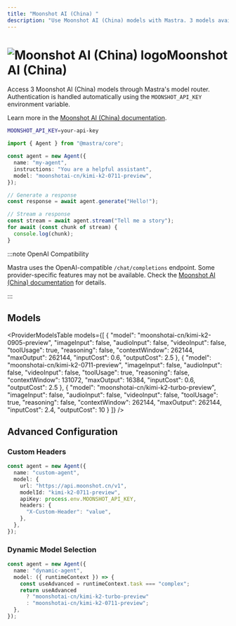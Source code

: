 ```yaml
---
title: "Moonshot AI (China) "
description: "Use Moonshot AI (China) models with Mastra. 3 models available."
---
```


# <img src="https://models.dev/logos/moonshotai-cn.svg" alt="Moonshot AI (China) logo" className="inline w-8 h-8 mr-2 align-middle dark:invert dark:brightness-0 dark:contrast-200" />Moonshot AI (China)

Access 3 Moonshot AI (China) models through Mastra's model router. Authentication is handled automatically using the `MOONSHOT_API_KEY` environment variable.

Learn more in the [Moonshot AI (China) documentation](https://platform.moonshot.cn).

```bash
MOONSHOT_API_KEY=your-api-key
```

```typescript
import { Agent } from "@mastra/core";

const agent = new Agent({
  name: "my-agent",
  instructions: "You are a helpful assistant",
  model: "moonshotai-cn/kimi-k2-0711-preview",
});

// Generate a response
const response = await agent.generate("Hello!");

// Stream a response
const stream = await agent.stream("Tell me a story");
for await (const chunk of stream) {
  console.log(chunk);
}
```

:::note OpenAI Compatibility

Mastra uses the OpenAI-compatible `/chat/completions` endpoint. Some provider-specific features may not be available. Check the [Moonshot AI (China) documentation](https://platform.moonshot.cn) for details.

:::

## Models

<ProviderModelsTable
models={[
{
"model": "moonshotai-cn/kimi-k2-0905-preview",
"imageInput": false,
"audioInput": false,
"videoInput": false,
"toolUsage": true,
"reasoning": false,
"contextWindow": 262144,
"maxOutput": 262144,
"inputCost": 0.6,
"outputCost": 2.5
},
{
"model": "moonshotai-cn/kimi-k2-0711-preview",
"imageInput": false,
"audioInput": false,
"videoInput": false,
"toolUsage": true,
"reasoning": false,
"contextWindow": 131072,
"maxOutput": 16384,
"inputCost": 0.6,
"outputCost": 2.5
},
{
"model": "moonshotai-cn/kimi-k2-turbo-preview",
"imageInput": false,
"audioInput": false,
"videoInput": false,
"toolUsage": true,
"reasoning": false,
"contextWindow": 262144,
"maxOutput": 262144,
"inputCost": 2.4,
"outputCost": 10
}
]}
/>

## Advanced Configuration

### Custom Headers

```typescript
const agent = new Agent({
  name: "custom-agent",
  model: {
    url: "https://api.moonshot.cn/v1",
    modelId: "kimi-k2-0711-preview",
    apiKey: process.env.MOONSHOT_API_KEY,
    headers: {
      "X-Custom-Header": "value",
    },
  },
});
```

### Dynamic Model Selection

```typescript
const agent = new Agent({
  name: "dynamic-agent",
  model: ({ runtimeContext }) => {
    const useAdvanced = runtimeContext.task === "complex";
    return useAdvanced
      ? "moonshotai-cn/kimi-k2-turbo-preview"
      : "moonshotai-cn/kimi-k2-0711-preview";
  },
});
```
